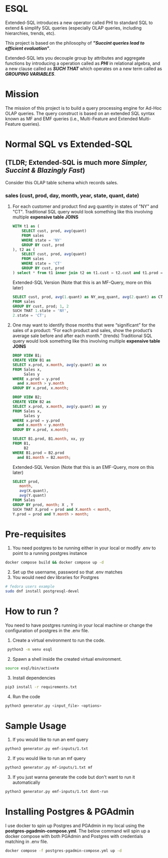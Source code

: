# ESQL

Extended-SQL introduces a new operator called PHI to standard SQL to extend & simplify SQL queries (especially OLAP queries, including hierarchies, trends, etc).

This project is based on the philosophy of _**"Succint queries lead to efficient evaluation"**_.

Extended-SQL lets you decouple group by attributes and aggregate functions by introducing a operation called as _**PHI**_ in relational algebra, 
and a new clause called as _**SUCH THAT**_ which operates on a new term called as _**GROUPING VARIABLES**_.

# Mission
The mission of this project is to build a query processing engine for Ad-Hoc OLAP
queries. The query construct is based on an extended SQL syntax known as MF and
EMF queries (i.e., Multi-Feature and Extended Multi-Feature queries).

# Normal SQL vs Extended-SQL <br> 
## (TLDR; Extended-SQL is much more _**Simpler, Succint & Blazingly Fast**_)
Consider this OLAP table schema which records sales.
### **sales (cust, prod, day, month, year, state, quant, date)**

1. For each customer and product find avg quantity in states of "NY" and "CT".
    Traditional SQL query would look something like this involving multiple **expensive table JOINS**
    ```SQL
    WITH t1 as (
        SELECT cust, prod, avg(quant)
        FROM sales
        WHERE state = 'NY'
        GROUP BY cust, prod
    ), t2 as (
        SELECT cust, prod, avg(quant)
        FROM sales
        WHERE state = 'CT'
        GROUP BY cust, prod
    ) select * from t1 inner join t2 on t1.cust = t2.cust and t1.prod = t2.prod;
    ```
    
    Extended-SQL Version (Note that this is an MF-Query, more on this later)
    ```SQL
    SELECT cust, prod, avg(1.quant) as NY_avg_quant, avg(2.quant) as CT_avg_quant
    FROM sales
    GROUP BY cust, prod; 1, 2
    SUCH THAT 1.state = 'NY',
    2.state = 'CT';
    ```
2. One may want to identify those months that were “significant” for the sales of a product: “For each product and sales, show the product’s average sale before and after each month.” (trends)
   Traditional SQL query would look something like this involving multiple **expensive table JOINS**
    ```SQL
    DROP VIEW B1;
    CREATE VIEW B1 as
    SELECT x.prod, x.month, avg(y.quant) as xx
    FROM Sales x,
         Sales y
    WHERE x.prod = y.prod
      and x.month > y.month
    GROUP BY x.prod, x.month;
    
    DROP VIEW B2;
    CREATE VIEW B2 as
    SELECT x.prod, x.month, avg(y.quant) as yy
    FROM Sales x,
         Sales y
    WHERE x.prod = y.prod
      and x.month < y.month
    GROUP BY x.prod, x.month;
    
    SELECT B1.prod, B1.month, xx, yy
    FROM B1,
         B2
    WHERE B1.prod = B2.prod
      and B1.month = B2.month;
    ```
    
    Extended-SQL Version (Note that this is an EMF-Query, more on this later)
    ```SQL
    SELECT prod,
       month,
       avg(X.quant),
       avg(Y.quant)
    FROM Sales
    GROUP BY prod, month; X , Y
    SUCH THAT X.prod = prod and X.month < month,
    Y.prod = prod and Y.month > month;
    ```

# Pre-requisites
1. You need postgres to be running either in your local or modify .env to point to a running postgres instance
```bash
docker compose build && docker compose up -d
```
2. Set up the username, password so that .env matches
3. You would need dev libraries for Postgres
```bash
# fedora users example
sudo dnf install postgresql-devel
```

# How to run ?
You need to have postgres running in your local machine or change the configuration of postgres in the .env file.
1. Create a virtual environment to run the code.
```bash
 python3 -m venv esql
```
2. Spawn a shell inside the created virtual environment.
```bash
source esql/bin/activate
```
3. Install dependencies
```bash
pip3 install -r requirements.txt
```
4. Run the code
```bash
python3 generator.py <input_file> <options>
```

# Sample Usage
1. If you would like to run an emf query
```bash
python3 generator.py emf-inputs/1.txt
```
2. If you would like to run an mf query
```bash
python3 generator.py mf-inputs/1.txt mf
```
3. If you just wanna generate the code but don't want to run it automatically
```bash
python3 generator.py emf-inputs/1.txt dont-run
```

# Installing Postgres & PGAdmin
I use docker to spin up Postgres and PGAdmin in my local using the <strong>postgres-pgadmin-compose.yml</strong>.
The below command will spin up a docker compose with both PGAdmin and Postgres with credentials matching in .env file.
```bash
docker compose -f postgres-pgadmin-compose.yml up -d
```
